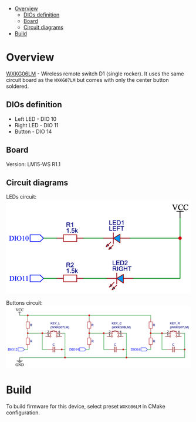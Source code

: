 - [Overview](#overview)
  - [DIOs definition](#dios-definition)
  - [Board](#board)
  - [Circuit diagrams](#circuit-diagrams)
- [Build](#build)

# Overview
[WXKG06LM](https://www.zigbee2mqtt.io/devices/WXKG06LM.html) - Wireless remote switch D1 (single rocker). It uses the same circuit board as the `WXKG07LM` but comes with only the center button soldered.

## DIOs definition
- Left LED - DIO 10
- Right LED - DIO 11
- Button - DIO 14

## Board
Version: LM15-WS R1.1

## Circuit diagrams
LEDs circuit: </br>
![LEDs circuit](/images/WXKG06LM_WXKG07LM/leds_circuit.png)

Buttons circuit:</br>
![Buttons circuit](/images/WXKG06LM_WXKG07LM/buttons_circuit.png)

# Build
To build firmware for this device, select preset `WXKG06LM` in CMake configuration.
